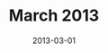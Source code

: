 ---
title:  "March 2013"
date:   2013-03-01
speakers:
  - name: "Rene Ritchie"
    title: "Packaging your apps: How to market what you make"
    twitter: reneritchie
    slides_url: "https://cocoaheadsmontreal.s3.amazonaws.com/2013-03-01/Packaging-your-apps.pdf"
  - name: "Sam Vermette"
    title: "Why and how to Release Open Source Code"
    twitter: samvermette
    slides_url: "https://cocoaheadsmontreal.s3.amazonaws.com/2013-03-01/Open-Source.pdf"
  - name: "Séraphin Hochart"
    title: "Using Parse for Data & Push Notifications"
    twitter: nsphin
---